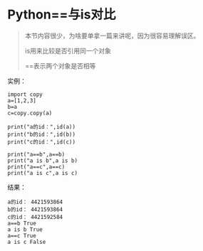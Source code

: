 # Python==与is对比

> 本节内容很少，为啥要单拿一篇来讲呢，因为很容易理解误区。
>
> is用来比较是否引用同一个对象
>
> ==表示两个对象是否相等

实例：

```
import copy
a=[1,2,3]
b=a
c=copy.copy(a)

print("a的id：",id(a))
print("b的id：",id(b))
print("c的id：",id(c))

print("a==b",a==b)
print("a is b",a is b)
print("a==c",a==c)
print("a is c",a is c)
```

结果：

```
a的id： 4421593864
b的id： 4421593864
c的id： 4421592584
a==b True
a is b True
a==c True
a is c False
```



